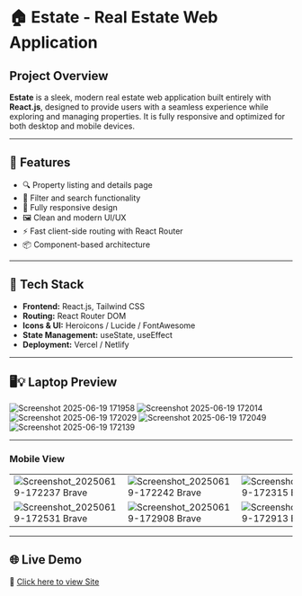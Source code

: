 # 🏠 Estate - Real Estate Web Application

## Project Overview

**Estate** is a sleek, modern real estate web application built entirely with **React.js**, designed to provide users with a seamless experience while exploring and managing properties. It is fully responsive and optimized for both desktop and mobile devices.


---


## 🚀 Features

- 🔍 Property listing and details page
- 🧭 Filter and search functionality
- 📱 Fully responsive design
- 🖼️ Clean and modern UI/UX
- ⚡ Fast client-side routing with React Router
- 📦 Component-based architecture

---

## 🧰 Tech Stack

- **Frontend:** React.js, Tailwind CSS
- **Routing:** React Router DOM
- **Icons & UI:** Heroicons / Lucide / FontAwesome
- **State Management:** useState, useEffect
- **Deployment:** Vercel / Netlify

---


## 🖥️💡 Laptop Preview

![Screenshot 2025-06-19 171958](https://github.com/user-attachments/assets/99c5eff8-a5a2-401e-9a64-f186ef5a7708)
![Screenshot 2025-06-19 172014](https://github.com/user-attachments/assets/4934db0b-291e-42d6-8d70-fd398a2a3bcc)
![Screenshot 2025-06-19 172029](https://github.com/user-attachments/assets/cf59226c-141f-46ab-ba24-0a61285be92e)
![Screenshot 2025-06-19 172049](https://github.com/user-attachments/assets/5ca3208d-63f2-49ae-adf4-87afd69263e9)
![Screenshot 2025-06-19 172139](https://github.com/user-attachments/assets/039867f8-ed42-4a40-9d9e-0b4a343e8b46)


---

### Mobile View

| | | | |
|---|---|---|---|
| ![Screenshot_20250619-172237 Brave](https://github.com/user-attachments/assets/34cdf359-475a-4f3f-8337-90429c0f7ab2) | ![Screenshot_20250619-172242 Brave](https://github.com/user-attachments/assets/558b8b5a-d13f-4078-9c6f-c899d70f358e) | ![Screenshot_20250619-172315 Brave](https://github.com/user-attachments/assets/c83f1fa9-b23d-4f90-8075-a72d6cd7b9e0) | ![Screenshot_20250619-172328 Brave](https://github.com/user-attachments/assets/d3fcf9bb-f3f3-433b-a884-45f517aa9bdd) |
| ![Screenshot_20250619-172531 Brave](https://github.com/user-attachments/assets/ac607104-e64d-4572-8e55-8c3e6eec73cb) | ![Screenshot_20250619-172908 Brave](https://github.com/user-attachments/assets/4f9dc148-62ef-4e08-8f23-a2068f3f6229) | ![Screenshot_20250619-172913 Brave](https://github.com/user-attachments/assets/b449223b-3eee-44e8-8513-d0ec1326ad6f)


---

## 🌐 Live Demo

🔗 [Click here to view Site](https://estate-two-ebon.vercel.app/)  

